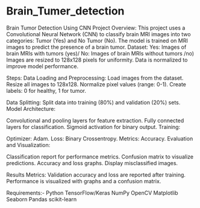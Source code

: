 # Brain_Tumer_detection
Brain Tumor Detection Using CNN
Project Overview:
This project uses a Convolutional Neural Network (CNN) to classify brain MRI images into two categories: Tumor (Yes) and No Tumor (No). The model is trained on MRI images to predict the presence of a brain tumor.
Dataset:
Yes: Images of brain MRIs with tumors (yes)/
No: Images of brain MRIs without tumors /no)
Images are resized to 128x128 pixels for uniformity.
Data is normalized to improve model performance.



Steps:
Data Loading and Preprocessing:
Load images from the dataset.
Resize all images to 128x128.
Normalize pixel values (range: 0-1).
Create labels: 0 for healthy, 1 for tumor.

Data Splitting:
Split data into training (80%) and validation (20%) sets.
Model Architecture:

Convolutional and pooling layers for feature extraction.
Fully connected layers for classification.
Sigmoid activation for binary output.
Training:

Optimizer: Adam.
Loss: Binary Crossentropy.
Metrics: Accuracy.
Evaluation and Visualization:

Classification report for performance metrics.
Confusion matrix to visualize predictions.
Accuracy and loss graphs.
Display misclassified images.

Results
Metrics:
Validation accuracy and loss are reported after training.
Performance is visualized with graphs and a confusion matrix.

Requirements:-
Python
TensorFlow/Keras
NumPy
OpenCV
Matplotlib
Seaborn
Pandas
scikit-learn
